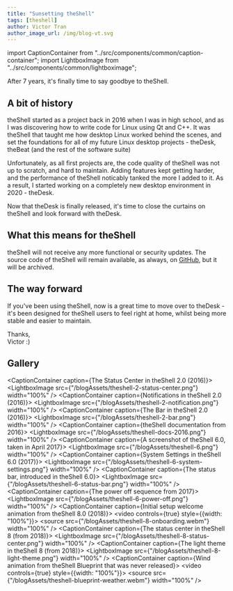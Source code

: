 ```yaml
---
title: "Sunsetting theShell"
tags: [theshell]
author: Victor Tran
author_image_url: /img/blog-vt.svg
---
```


import CaptionContainer from "../src/components/common/caption-container";
import LightboxImage from "../src/components/common/lightboximage";

After 7 years, it's finally time to say goodbye to theShell.
<!-- truncate -->

## A bit of history
theShell started as a project back in 2016 when I was in high school, and as I was discovering how to write code for Linux using Qt and C++. It was theShell that taught me how desktop Linux worked behind the scenes, and set the foundations for all of my future Linux desktop projects - theDesk, theBeat (and the rest of the software suite)

Unfortunately, as all first projects are, the code quality of theShell was not up to scratch, and hard to maintain. Adding features kept getting harder, and the performance of theShell noticably tanked the more I added to it. As a result, I started working on a completely new desktop environment in 2020 - theDesk.

Now that theDesk is finally released, it's time to close the curtains on theShell and look forward with theDesk.

## What this means for theShell
theShell will not receive any more functional or security updates. The source code of theShell will remain available, as always, on [GitHub](https://github.com/vicr123/theshell), but it will be archived.

## The way forward
If you've been using theShell, now is a great time to move over to theDesk - it's been designed for theShell users to feel right at home, whilst being more stable and easier to maintain.

Thanks,<br />
Victor :)

## Gallery
<CaptionContainer caption={<span>The Status Center in theShell 2.0 (2016)</span>}>
    <LightboxImage src={"/blogAssets/theshell-2-status-center.png"} width="100%" />
</CaptionContainer>
<CaptionContainer caption={<span>Notifications in theShell 2.0 (2016)</span>}>
    <LightboxImage src={"/blogAssets/theshell-2-notification.png"} width="100%" />
</CaptionContainer>
<CaptionContainer caption={<span>The Bar in theShell 2.0 (2016)</span>}>
    <LightboxImage src={"/blogAssets/theshell-2-bar.png"} width="100%" />
</CaptionContainer>
<CaptionContainer caption={<span>theShell documentation from 2016</span>}>
    <LightboxImage src={"/blogAssets/theshell-docs-2016.png"} width="100%" />
</CaptionContainer>
<CaptionContainer caption={<span>A screenshot of theShell 6.0, taken in April 2017</span>}>
    <LightboxImage src={"/blogAssets/theshell-6.png"} width="100%" />
</CaptionContainer>
<CaptionContainer caption={<span>System Settings in theShell 6.0 (2017)</span>}>
    <LightboxImage src={"/blogAssets/theshell-6-system-settings.png"} width="100%" />
</CaptionContainer>
<CaptionContainer caption={<span>The status bar, introduced in theShell 6.0</span>}>
    <LightboxImage src={"/blogAssets/theshell-6-status-bar.png"} width="100%" />
</CaptionContainer>
<CaptionContainer caption={<span>The power off sequence from 2017</span>}>
    <LightboxImage src={"/blogAssets/theshell-6-power-off.png"} width="100%" />
</CaptionContainer>
<CaptionContainer caption={<span>Initial setup welcome animation from theShell 8.0 (2018)</span>}>
    <video controls={true} style={{width: "100%"}}>
        <source src={"/blogAssets/theshell-8-onboarding.webm"} width="100%" />
    </video>
</CaptionContainer>
<CaptionContainer caption={<span>The status center in theShell 8 (from 2018)</span>}>
    <LightboxImage src={"/blogAssets/theshell-8-status-center.png"} width="100%" />
</CaptionContainer>
<CaptionContainer caption={<span>The light theme in theShell 8 (from 2018)</span>}>
    <LightboxImage src={"/blogAssets/theshell-8-light-theme.png"} width="100%" />
</CaptionContainer>
<CaptionContainer caption={<span>Wind animation from theShell Blueprint that was never released</span>}>
    <video controls={true} style={{width: "100%"}}>
        <source src={"/blogAssets/theshell-blueprint-weather.webm"} width="100%" />
    </video>
</CaptionContainer>
